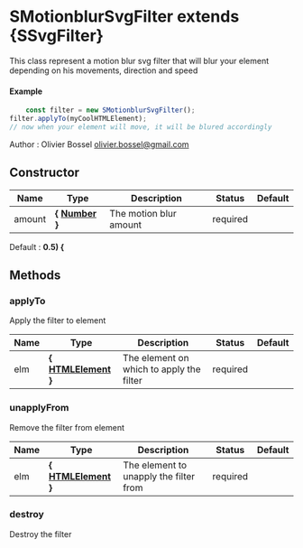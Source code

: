 # SMotionblurSvgFilter  extends {SSvgFilter}
This class represent a motion blur svg filter that will blur your
element depending on his movements, direction and speed

#### Example
```js
	const filter = new SMotionblurSvgFilter();
filter.applyTo(myCoolHTMLElement);
// now when your element will move, it will be blured accordingly
```
Author : Olivier Bossel <olivier.bossel@gmail.com>


## Constructor


Name  |  Type  |  Description  |  Status  |  Default
------------  |  ------------  |  ------------  |  ------------  |  ------------
amount  |  **{ [Number](https://developer.mozilla.org/fr/docs/Web/JavaScript/Reference/Objets_globaux/Number) }**  |  The motion blur amount  |  required  |

Default : **0.5) {**






## Methods


### applyTo

Apply the filter to element


Name  |  Type  |  Description  |  Status  |  Default
------------  |  ------------  |  ------------  |  ------------  |  ------------
elm  |  **{ [HTMLElement](https://developer.mozilla.org/fr/docs/Web/API/HTMLElement) }**  |  The element on which to apply the filter  |  required  |


### unapplyFrom

Remove the filter from element


Name  |  Type  |  Description  |  Status  |  Default
------------  |  ------------  |  ------------  |  ------------  |  ------------
elm  |  **{ [HTMLElement](https://developer.mozilla.org/fr/docs/Web/API/HTMLElement) }**  |  The element to unapply the filter from  |  required  |


### destroy

Destroy the filter